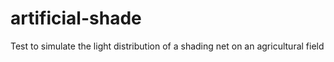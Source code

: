 # artificial-shade
Test to simulate the light distribution of a shading net on an agricultural field

